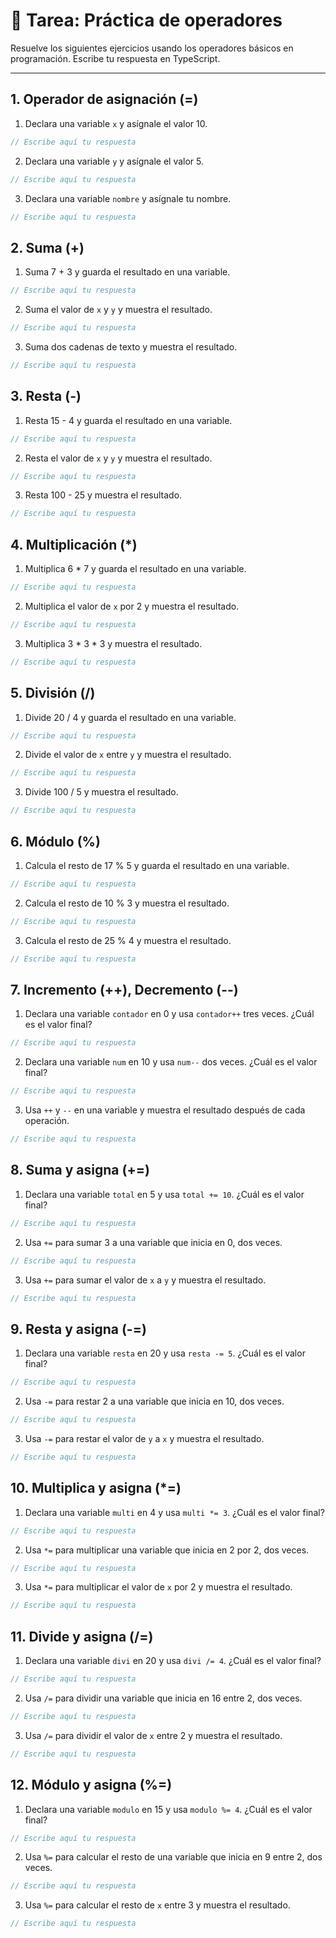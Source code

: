 # 📝 Tarea: Práctica de operadores

Resuelve los siguientes ejercicios usando los operadores básicos en programación. Escribe tu respuesta en TypeScript.

---

## 1. Operador de asignación (=)
1. Declara una variable `x` y asígnale el valor 10.
```typescript
// Escribe aquí tu respuesta

```
2. Declara una variable `y` y asígnale el valor 5.
```typescript
// Escribe aquí tu respuesta

```
3. Declara una variable `nombre` y asígnale tu nombre.
```typescript
// Escribe aquí tu respuesta

```

## 2. Suma (+)
1. Suma 7 + 3 y guarda el resultado en una variable.
```typescript
// Escribe aquí tu respuesta

```
2. Suma el valor de `x` y `y` y muestra el resultado.
```typescript
// Escribe aquí tu respuesta

```
3. Suma dos cadenas de texto y muestra el resultado.
```typescript
// Escribe aquí tu respuesta

```

## 3. Resta (-)
1. Resta 15 - 4 y guarda el resultado en una variable.
```typescript
// Escribe aquí tu respuesta

```
2. Resta el valor de `x` y `y` y muestra el resultado.
```typescript
// Escribe aquí tu respuesta

```
3. Resta 100 - 25 y muestra el resultado.
```typescript
// Escribe aquí tu respuesta

```

## 4. Multiplicación (*)
1. Multiplica 6 * 7 y guarda el resultado en una variable.
```typescript
// Escribe aquí tu respuesta

```
2. Multiplica el valor de `x` por 2 y muestra el resultado.
```typescript
// Escribe aquí tu respuesta

```
3. Multiplica 3 * 3 * 3 y muestra el resultado.
```typescript
// Escribe aquí tu respuesta

```

## 5. División (/)
1. Divide 20 / 4 y guarda el resultado en una variable.
```typescript
// Escribe aquí tu respuesta

```
2. Divide el valor de `x` entre `y` y muestra el resultado.
```typescript
// Escribe aquí tu respuesta

```
3. Divide 100 / 5 y muestra el resultado.
```typescript
// Escribe aquí tu respuesta

```

## 6. Módulo (%)
1. Calcula el resto de 17 % 5 y guarda el resultado en una variable.
```typescript
// Escribe aquí tu respuesta

```
2. Calcula el resto de 10 % 3 y muestra el resultado.
```typescript
// Escribe aquí tu respuesta

```
3. Calcula el resto de 25 % 4 y muestra el resultado.
```typescript
// Escribe aquí tu respuesta

```

## 7. Incremento (++), Decremento (--)
1. Declara una variable `contador` en 0 y usa `contador++` tres veces. ¿Cuál es el valor final?
```typescript
// Escribe aquí tu respuesta

```
2. Declara una variable `num` en 10 y usa `num--` dos veces. ¿Cuál es el valor final?
```typescript
// Escribe aquí tu respuesta

```
3. Usa `++` y `--` en una variable y muestra el resultado después de cada operación.
```typescript
// Escribe aquí tu respuesta

```

## 8. Suma y asigna (+=)
1. Declara una variable `total` en 5 y usa `total += 10`. ¿Cuál es el valor final?
```typescript
// Escribe aquí tu respuesta

```
2. Usa `+=` para sumar 3 a una variable que inicia en 0, dos veces.
```typescript
// Escribe aquí tu respuesta

```
3. Usa `+=` para sumar el valor de `x` a `y` y muestra el resultado.
```typescript
// Escribe aquí tu respuesta

```

## 9. Resta y asigna (-=)
1. Declara una variable `resta` en 20 y usa `resta -= 5`. ¿Cuál es el valor final?
```typescript
// Escribe aquí tu respuesta

```
2. Usa `-=` para restar 2 a una variable que inicia en 10, dos veces.
```typescript
// Escribe aquí tu respuesta

```
3. Usa `-=` para restar el valor de `y` a `x` y muestra el resultado.
```typescript
// Escribe aquí tu respuesta

```

## 10. Multiplica y asigna (*=)
1. Declara una variable `multi` en 4 y usa `multi *= 3`. ¿Cuál es el valor final?
```typescript
// Escribe aquí tu respuesta

```
2. Usa `*=` para multiplicar una variable que inicia en 2 por 2, dos veces.
```typescript
// Escribe aquí tu respuesta

```
3. Usa `*=` para multiplicar el valor de `x` por 2 y muestra el resultado.
```typescript
// Escribe aquí tu respuesta

```

## 11. Divide y asigna (/=)
1. Declara una variable `divi` en 20 y usa `divi /= 4`. ¿Cuál es el valor final?
```typescript
// Escribe aquí tu respuesta

```
2. Usa `/=` para dividir una variable que inicia en 16 entre 2, dos veces.
```typescript
// Escribe aquí tu respuesta

```
3. Usa `/=` para dividir el valor de `x` entre 2 y muestra el resultado.
```typescript
// Escribe aquí tu respuesta

```

## 12. Módulo y asigna (%=)
1. Declara una variable `modulo` en 15 y usa `modulo %= 4`. ¿Cuál es el valor final?
```typescript
// Escribe aquí tu respuesta

```
2. Usa `%=` para calcular el resto de una variable que inicia en 9 entre 2, dos veces.
```typescript
// Escribe aquí tu respuesta

```
3. Usa `%=` para calcular el resto de `x` entre 3 y muestra el resultado.
```typescript
// Escribe aquí tu respuesta

```
